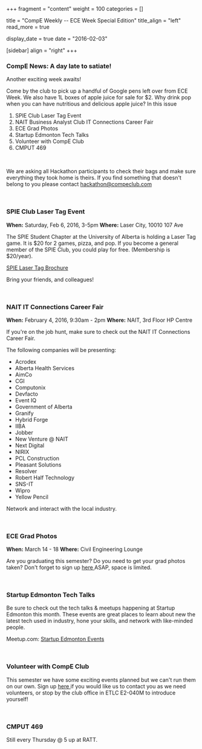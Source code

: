 
+++
fragment = "content"
weight = 100
categories = []

title = "CompE Weekly -- ECE Week Special Edition"
title_align = "left"
read_more = true

display_date = true
date = "2016-02-03" 

[sidebar]
  align = "right"
+++
    
### CompE News: A day late to satiate!

Another exciting week awaits!

Come by the club to pick up a handful of Google pens left over from ECE Week. We also have 1L boxes of apple juice for sale for $2. Why drink pop when you can have nutritious and delicious apple juice?
In this issue

1. SPIE Club Laser Tag Event
2. NAIT Business Analyst Club IT Connections Career Fair
3. ECE Grad Photos
4. Startup Edmonton Tech Talks
5. Volunteer with CompE Club
6. CMPUT 469
</br>

We are asking all Hackathon participants to check their bags and make sure everything they took home is theirs. If you find something that doesn't belong to you please contact [hackathon@compeclub.com ](mailto:hackathon@compeclub.com)

</br>

### SPIE Club Laser Tag Event


**When:** Saturday, Feb 6, 2016, 3-5pm
**Where:** Laser City, 10010 107 Ave

The SPIE Student Chapter at the University of Alberta is holding a Laser Tag game. It is $20 for 2 games, pizza, and pop. If you become a general member of the SPIE Club, you could play for free. (Membership is $20/year).

[SPIE Laser Tag Brochure](https://gallery.mailchimp.com/25f7181ad1da5b9eef1f7deea/files/LASERTAG_final.pdf)

Bring your friends, and colleagues!

</br>

### NAIT IT Connections Career Fair


**When:** February 4, 2016, 9:30am - 2pm
**Where:** NAIT, 3rd Floor HP Centre

If you're on the job hunt, make sure to check out the NAIT IT Connections Career Fair.

The following companies will be presenting:
* Acrodex
* Alberta Health Services
* AimCo
* CGI
* Computonix
* Devfacto
* Event IQ
* Government of Alberta
* Granify
* Hybrid Forge
* IIBA
* Jobber
* New Venture @ NAIT
* Next Digital
* NIRIX
* PCL Construction
* Pleasant Solutions
* Resolver
* Robert Half Technology
* SNS-IT
* Wipro
* Yellow Pencil

Network and interact with the local industry.

</br>

### ECE Grad Photos


**When:** March 14 - 18
**Where:** Civil Engineering Lounge

Are you graduating this semester? Do you need to get your grad photos taken?
Don't forget to sign up [here ](http://www.imagesofdistinction.net/scheduler/index.php?cap=29)  ASAP, space is limited.

</br>

### Startup Edmonton Tech Talks


Be sure to check out the tech talks & meetups happening at Startup Edmonton this month. These events are great places to learn about new the latest tech used in industry, hone your skills, and network with like-minded people.

Meetup.com: [Startup Edmonton Events ](http://www.meetup.com/startupedmonton/events/)

</br>

### Volunteer with CompE Club


This semester we have some exciting events planned but we can't run them on our own. Sign up [here ](http://goo.gl/forms/5NuwD5Pffb) if you would like us to contact you as we need volunteers, or stop by the club office in ETLC E2-040M to introduce yourself!

</br>

### CMPUT 469


Still every Thursday @ 5 up at RATT.

</br>

